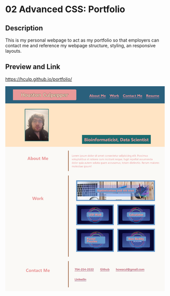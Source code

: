 # 02 Advanced CSS: Portfolio

## Description

This is my personal webpage to act as my portfolio so that employers can contact me and reference 
my webpage structure, styling, an responsive layouts.


## Preview and Link

https://hculp.github.io/portfolio/

![Alt text](./assets/images/portfoliositepreview.png "site preview")


